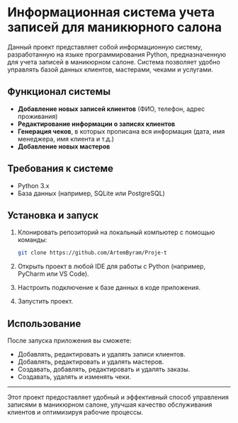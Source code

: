 # Информационная система учета записей для маникюрного салона

Данный проект представляет собой информационную систему, разработанную на языке программирования Python, предназначенную для учета записей в маникюрном салоне. Система позволяет удобно управлять базой данных клиентов, мастерами, чеками и услугами.

## Функционал системы
- **Добавление новых записей клиентов** (ФИО, телефон, адрес проживания)
- **Редактирование информации о записях клиентов**
- **Генерация чеков**, в которых прописана вся информация (дата, имя менеджера, имя клиента и т.д.)
- **Добавление новых мастеров**

## Требования к системе
- Python 3.x
- База данных (например, SQLite или PostgreSQL)

## Установка и запуск
1. Клонировать репозиторий на локальный компьютер с помощью команды:

   ```bash
   git clone https://github.com/ArtemByram/Proje-t
   ```

2. Открыть проект в любой IDE для работы с Python (например, PyCharm или VS Code).

3. Настроить подключение к базе данных в коде приложения.

4. Запустить проект.

## Использование
После запуска приложения вы сможете:
- Добавлять, редактировать и удалять записи клиентов.
- Добавлять, редактировать и удалять мастеров.
- Создавать, добавлять, редактировать и удалять заказы.
- Создавать, удалять и изменять чеки.

---

Этот проект предоставляет удобный и эффективный способ управления записями в маникюрном салоне, улучшая качество обслуживания клиентов и оптимизируя рабочие процессы.

